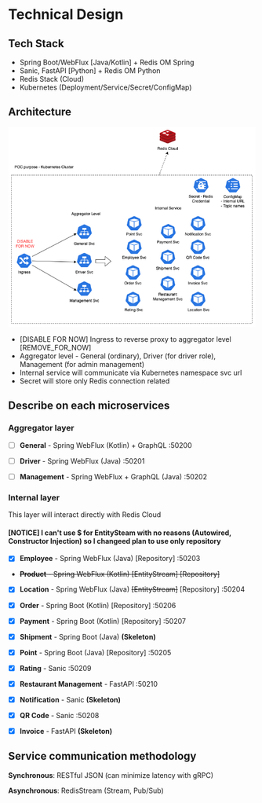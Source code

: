 # Technical Design

## Tech Stack

- Spring Boot/WebFlux [Java/Kotlin] + Redis OM Spring
- Sanic, FastAPI [Python] + Redis OM Python
- Redis Stack (Cloud)
- Kubernetes (Deployment/Service/Secret/ConfigMap)

## Architecture

![Architecture](Technical%20High-Level%20Architecture.drawio.png)

- [DISABLE FOR NOW] Ingress to reverse proxy to aggregator level [REMOVE_FOR_NOW]
- Aggregator level - General (ordinary), Driver (for driver role), Management (for admin management)
- Internal service will communicate via Kubernetes namespace svc url
- Secret will store only Redis connection related

## Describe on each microservices

### Aggregator layer

- [ ] **General** - Spring WebFlux (Kotlin) + GraphQL :50200

- [ ] **Driver** - Spring WebFlux (Java) :50201

- [ ] **Management** - Spring WebFlux + GraphQL (Java) :50202

### Internal layer

This layer will interact directly with Redis Cloud

#### **[NOTICE] I can't use $ for EntitySteam with no reasons (Autowired, Constructor Injection) so I changeed plan to use only repository**

- [x] **Employee** - Spring WebFlux (Java) [Repository] :50203

- ~~**Product** - Spring WebFlux (Kotlin) ~~[EntityStream]~~ [Repository]~~

- [x] **Location** - Spring WebFlux (Java) ~~[EntityStream]~~ [Repository] :50204

- [x] **Order** - Spring Boot (Kotlin) [Repository] :50206

- [x] **Payment** - Spring Boot (Kotlin) [Repository] :50207

- [x] **Shipment** - Spring Boot (Java) **(Skeleton)**

- [x] **Point** - Spring Boot (Java) [Repository] :50205

- [x] **Rating** - Sanic :50209

- [x] **Restaurant Management** - FastAPI :50210

- [x] **Notification** - Sanic **(Skeleton)**

- [x] **QR Code** - Sanic :50208

- [x] **Invoice** - FastAPI **(Skeleton)**

## Service communication methodology

**Synchronous**: RESTful JSON (can minimize latency with gRPC)

**Asynchronous**: RedisStream (Stream, Pub/Sub)
